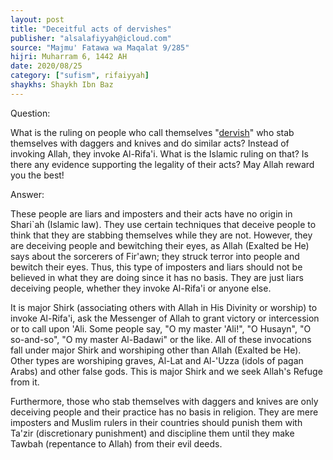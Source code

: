```yaml
---
layout: post
title: "Deceitful acts of dervishes"
publisher: "alsalafiyyah@icloud.com"
source: "Majmu' Fatawa wa Maqalat 9/285"
hijri: Muharram 6, 1442 AH
date: 2020/08/25
category: ["sufism", rifaiyyah]
shaykhs: Shaykh Ibn Baz
---
```


Question:

What is the ruling on people who call themselves "[dervish](/sufism/)" who stab themselves with daggers and knives and do similar acts? Instead of invoking Allah, they invoke Al-Rifa'i. What is the Islamic ruling on that? Is there any evidence supporting the legality of their acts? May Allah reward you the best!

Answer:

These people are liars and imposters and their acts have no origin in Shari`ah (Islamic law). They use certain techniques that deceive people to think that they are stabbing themselves while they are not. However, they are deceiving people and bewitching their eyes, as Allah (Exalted be He) says about the sorcerers of Fir'awn; they struck terror into people and bewitch their eyes. Thus, this type of imposters and liars should not be believed in what they are doing since it has no basis. They are just liars deceiving people, whether they invoke Al-Rifa'i or anyone else. 

It is major Shirk (associating others with Allah in His Divinity or worship) to invoke Al-Rifa'i, ask the Messenger of Allah to grant victory or intercession or to call upon 'Ali. Some people say, "O my master 'Ali!", "O Husayn", "O so-and-so", "O my master Al-Badawi" or the like. All of these invocations fall under major Shirk and worshiping other than Allah (Exalted be He). Other types are worshiping graves, Al-Lat and Al-'Uzza (idols of pagan Arabs) and other false gods. This is major Shirk and we seek Allah's Refuge from it.

Furthermore, those who stab themselves with daggers and knives are only deceiving people and their practice has no basis in religion. They are mere imposters and Muslim rulers in their countries should punish them with Ta'zir (discretionary punishment) and discipline them until they make Tawbah (repentance to Allah) from their evil deeds.
